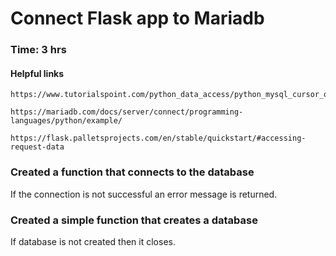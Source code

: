 # Connect Flask app to Mariadb
### Time: 3 hrs

#### Helpful links 
```
https://www.tutorialspoint.com/python_data_access/python_mysql_cursor_object.htm
```
```
https://mariadb.com/docs/server/connect/programming-languages/python/example/
```
```
https://flask.palletsprojects.com/en/stable/quickstart/#accessing-request-data
```

### Created a function that connects to the database
If the connection is not successful an error message is returned.


### Created a simple function that creates a database
If database is not created then it closes.
